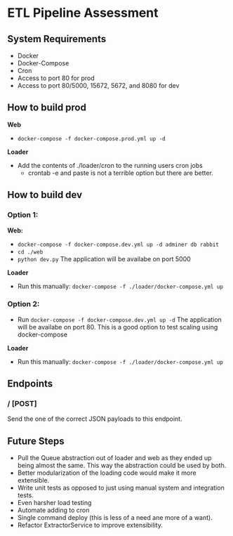 # ETL Pipeline Assessment

## System Requirements
- Docker
- Docker-Compose
- Cron
- Access to port 80 for prod
- Access to port 80/5000, 15672, 5672, and 8080 for dev

## How to build prod
**Web**
- `docker-compose -f docker-compose.prod.yml up -d`

**Loader**
- Add the contents of ./loader/cron to the running users cron jobs
    - crontab -e and paste is not a terrible option but there are better.

## How to build dev

### Option 1:
**Web:**
- `docker-compose -f docker-compose.dev.yml up -d adminer db rabbit`
- `cd ./web`
- `python dev.py`
The application will be availabe on port 5000

**Loader**
- Run this manually: `docker-compose -f ./loader/docker-compose.yml up`

### Option 2:
- Run `docker-compose -f docker-compose.dev.yml up -d`
The application will be availabe on port 80. This is a good option to test scaling using docker-compose

**Loader**
- Run this manually: `docker-compose -f ./loader/docker-compose.yml up`

## Endpoints
### / [POST]
Send the one of the correct JSON payloads to this endpoint.

## Future Steps
- Pull the Queue abstraction out of loader and web as they ended up being almost the same. This way the abstraction could be used by both.
- Better modularization of the loading code would make it more extensible.
- Write unit tests as opposed to just using manual system and integration tests.
- Even harsher load testing
- Automate adding to cron
- Single command deploy (this is less of a need ane more of a want).
- Refactor ExtractorService to improve extensibility.

